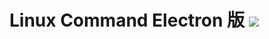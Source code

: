 
Linux Command Electron 版 ![](https://img.shields.io/github/license/mashape/apistatus.svg)
=========================================================================================


